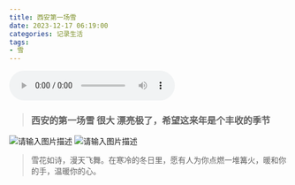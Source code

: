 ```yaml
---
title: 西安第一场雪
date: 2023-12-17 06:19:00
categories: 记录生活
tags:
- 雪
---
```


<audio src="https://yhehe.com/usr/uploads/2024/03/164279280.mp3" controls="controls" autoplay="autoplay"> </audio>

>###  西安的第一场雪 很大 漂亮极了，希望这来年是个丰收的季节 

![请输入图片描述][1]
![请输入图片描述][2]



>雪花如诗，漫天飞舞。在寒冷的冬日里，愿有人为你点燃一堆篝火，暖和你的手，温暖你的心。


  [1]: https://bu.dusays.com/2024/02/13/65cadd9b876b7.jpeg
  [2]: https://bu.dusays.com/2024/02/13/65cadd9a7e095.jpeg
